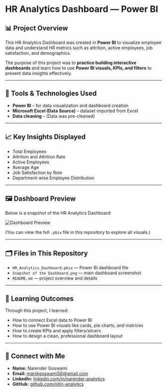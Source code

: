 # HR Analytics Dashboard — Power BI

## 📊 Project Overview
This HR Analytics Dashboard was created in **Power BI** to visualize employee data and understand HR metrics such as attrition, active employees, job satisfaction, and demographics.

The purpose of this project was to **practice building interactive dashboards** and learn how to use **Power BI visuals, KPIs, and filters** to present data insights effectively.

---

## 🧰 Tools & Technologies Used
- **Power BI** – for data visualization and dashboard creation  
- **Microsoft Excel (Data Source)** – dataset imported from Excel  
- **Data cleaning** – (Data was pre-cleaned)  

---

## 📈 Key Insights Displayed
- Total Employees  
- Attrition and Attrition Rate  
- Active Employees  
- Average Age  
- Job Satisfaction by Role  
- Department-wise Employee Distribution  

---

## 🖼️ Dashboard Preview
Below is a snapshot of the HR Analytics Dashboard:

![Dashboard Preview](./Snapshot_of_the_dashboard.png)

(You can view the full `.pbix` file in this repository to explore all visuals.)

---

## 🗂️ Files in This Repository
- `HR_Analytics_Dashboard.pbix` — Power BI dashboard file  
- `Snapshot of the Dashboard.png` — main dashboard screenshot  
- `README.md` — project overview and details  

---

## 🎯 Learning Outcomes
Through this project, I learned:
- How to connect Excel data to Power BI
- How to use Power BI visuals like cards, pie charts, and matrices
- How to create KPIs and apply filters/slicers
- How to design a clean, professional dashboard layout

---

## 🔗 Connect with Me
- **Name:** Narender Goswami  
- **Email:** manikgoswami56@gmail.com  
- **LinkedIn:** [linkedin.com/in/narender-analytics](https://www.linkedin.com/in/narender-analytics)  
- **GitHub:** [github.com/nitin-analytics](https://github.com/nitin-analytics)

